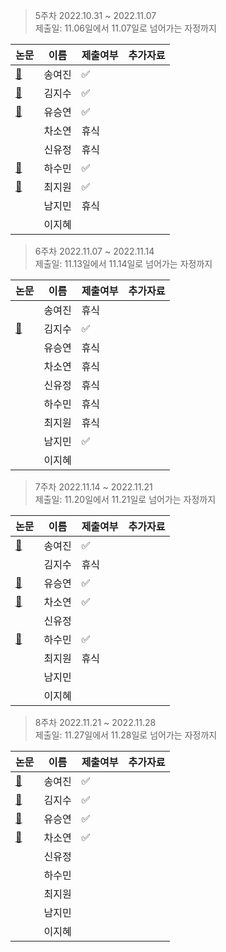 > 5주차 2022.10.31 ~ 2022.11.07  
> 제출일: 11.06일에서 11.07일로 넘어가는 자정까지

논문|이름|제출여부|추가자료  
|------|---|---|---|
|[:book:](https://arxiv.org/pdf/1502.03167.pdf)|송여진|:white_check_mark:|
|[:book:](https://arxiv.org/pdf/1412.6980.pdf)|김지수|:white_check_mark:|
|[:book:](https://ieeexplore.ieee.org/document/8474620)|유승연|:white_check_mark:|
||차소연|휴식|
||신유정|휴식|
|[:book:](https://arxiv.org/pdf/1505.04597.pdf)|하수민|:white_check_mark:|
|[:book:](https://www-riss-kr-ssl.access.ewha.ac.kr/search/detail/DetailView.do?p_mat_type=1a0202e37d52c72d&control_no=df634c7a89f6d1d3b36097776a77e665&keyword=varx)|최지원|:white_check_mark:|
||남지민|휴식|
||이지혜||

  
> 6주차 2022.11.07 ~ 2022.11.14  
> 제출일: 11.13일에서 11.14일로 넘어가는 자정까지

논문|이름|제출여부|추가자료  
|------|---|---|---|
||송여진|휴식|
|[:book:](https://openaccess.thecvf.com/content_cvpr_2017/papers/Nah_Deep_Multi-Scale_Convolutional_CVPR_2017_paper.pdf)|김지수|:white_check_mark:|
||유승연|휴식|
||차소연|휴식|
||신유정|휴식|
||하수민|휴식|
||최지원|휴식|
||남지민|:white_check_mark:|
||이지혜||

> 7주차 2022.11.14 ~ 2022.11.21  
> 제출일: 11.20일에서 11.21일로 넘어가는 자정까지

논문|이름|제출여부|추가자료  
|------|---|---|---|
|[:book:](https://www.ncbi.nlm.nih.gov/pmc/articles/PMC7329239/pdf/nihms-1600717.pdf)|송여진|:white_check_mark:|
||김지수|휴식|
|[:book:](https://ieeexplore.ieee.org/document/7298935)|유승연|:white_check_mark:|
|[:book:](https://proceedings.neurips.cc/paper/2012/file/c399862d3b9d6b76c8436e924a68c45b-Paper.pdf)|차소연|:white_check_mark:|
||신유정||
|[:book:](https://arxiv.org/pdf/1906.08172.pdf)|하수민|:white_check_mark:|
||최지원|휴식|
||남지민||
||이지혜||

> 8주차 2022.11.21 ~ 2022.11.28  
> 제출일: 11.27일에서 11.28일로 넘어가는 자정까지

논문|이름|제출여부|추가자료  
|------|---|---|---|
|[:book:](https://www.cv-foundation.org/openaccess/content_cvpr_2014/papers/Girshick_Rich_Feature_Hierarchies_2014_CVPR_paper.pdf)|송여진|:white_check_mark:|
|[:book:](https://proceedings.neurips.cc/paper/2013/file/f7cade80b7cc92b991cf4d2806d6bd78-Paper.pdf)|김지수|:white_check_mark:|
|[:book:](https://ieeexplore.ieee.org/document/8099499/keywords#full-text-header)|유승연|:white_check_mark:|
|[:book:](https://arxiv.org/pdf/1409.1556.pdf)|차소연|:white_check_mark:|
||신유정||
||하수민||
||최지원||
||남지민||
||이지혜||

